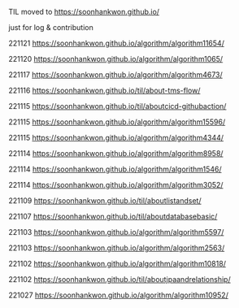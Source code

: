 TIL moved to https://soonhankwon.github.io/

just for log & contribution

221121 https://soonhankwon.github.io/algorithm/algorithm11654/

221120 https://soonhankwon.github.io/algorithm/algorithm1065/

221117 https://soonhankwon.github.io/algorithm/algorithm4673/

221116 https://soonhankwon.github.io/til/about-tms-flow/

221115 https://soonhankwon.github.io/til/aboutcicd-githubaction/

221115 https://soonhankwon.github.io/algorithm/algorithm15596/

221115 https://soonhankwon.github.io/algorithm/algorithm4344/

221114 https://soonhankwon.github.io/algorithm/algorithm8958/

221114 https://soonhankwon.github.io/algorithm/algorithm1546/

221114 https://soonhankwon.github.io/algorithm/algorithm3052/

221109 https://soonhankwon.github.io/til/aboutlistandset/

221107 https://soonhankwon.github.io/til/aboutdatabasebasic/

221103 https://soonhankwon.github.io/algorithm/algorithm5597/

221103 https://soonhankwon.github.io/algorithm/algorithm2563/

221102 https://soonhankwon.github.io/algorithm/algorithm10818/

221102 https://soonhankwon.github.io/til/aboutjpaandrelationship/

221027 https://soonhankwon.github.io/algorithm/algorithm10952/
